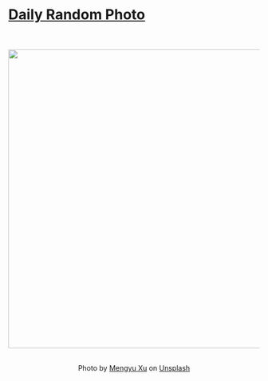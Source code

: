 # [Daily Random Photo](https://www.dailyrandomphoto.com/)

<div align="center">
  <br>
  <br>
  <a href="https://www.dailyrandomphoto.com/p/2025/2025-03-16/"><img src="https://images.unsplash.com/photo-1740382281576-95db2cf42d72?crop=entropy&cs=tinysrgb&fit=max&fm=jpg&ixid=M3w3NzUwOHwwfDF8cmFuZG9tfHx8fHx8fHx8MTc0MjA4NTk2Mnw&ixlib=rb-4.0.3&q=80&w=1080" width="600px"></a>
  <br>
  <br>
  <p class="has-text-grey">Photo by <a href="https://unsplash.com/@xafl?utm_source=Daily%20Random%20Photo&amp;utm_medium=referral" target="_blank" rel="noopener noreferrer">Mengyu Xu</a> on <a href="https://unsplash.com/photos/a-night-time-view-of-a-mountain-range-with-stars-in-the-sky-2yUG4ZLz8Ck?utm_source=Daily%20Random%20Photo&amp;utm_medium=referral" target="_blank" rel="noopener noreferrer">Unsplash</a></p>
</div>
